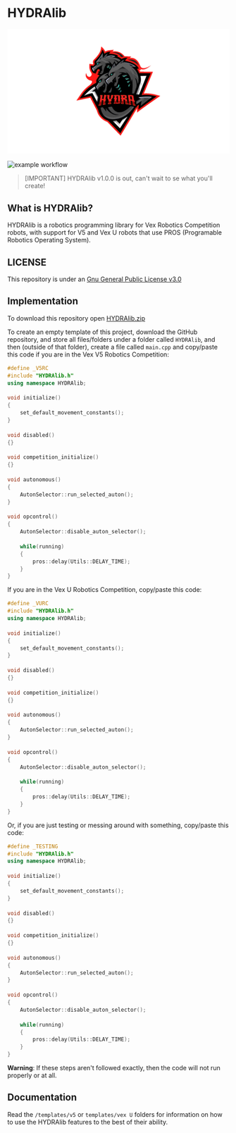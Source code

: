 # HYDRAlib
<img src="assets/logo.jpg" alt="logo.jpg"><img>

![example workflow](https://github.com/Rohan-Bharatia/HYDRAlib/actions/workflows/pros-build.yml/badge.svg)

>[IMPORTANT]
> HYDRAlib v1.0.0 is out, can't wait to se what you'll create!

## What is HYDRAlib?
HYDRAlib is a robotics programming library for Vex Robotics Competition robots, with support for V5 and Vex U robots that use PROS (Programable Robotics Operating System).

## LICENSE
This repository is under an [Gnu General Public License v3.0](https://github.com/Rohan-Bharatia/HYDRAlib/blob/main/LICENSE)

## Implementation
To download this repository open [HYDRAlib.zip](https://github.com/Rohan-Bharatia/HYDRAlib/archive/refs/tags/HYDRAlib.zip)

To create an empty template of this project, download the GitHub repository, and store all files/folders under a folder called ```HYDRAlib```, and then (outside of that folder), create a file called ```main.cpp``` and copy/paste this code if you are in the Vex V5 Robotics Competition:
```cpp
#define _V5RC
#include "HYDRAlib.h"
using namespace HYDRAlib;

void initialize()
{
    set_default_movement_constants();
}

void disabled()
{}

void competition_initialize()
{}

void autonomous()
{
    AutonSelector::run_selected_auton();
}

void opcontrol()
{
    AutonSelector::disable_auton_selector();

    while(running)
    {
        pros::delay(Utils::DELAY_TIME);
    }
}
```

If you are in the Vex U Robotics Competition, copy/paste this code:
```cpp
#define _VURC
#include "HYDRAlib.h"
using namespace HYDRAlib;

void initialize()
{
    set_default_movement_constants();
}

void disabled()
{}

void competition_initialize()
{}

void autonomous()
{
    AutonSelector::run_selected_auton();
}

void opcontrol()
{
    AutonSelector::disable_auton_selector();

    while(running)
    {
        pros::delay(Utils::DELAY_TIME);
    }
}
```

Or, if you are just testing or messing around with something, copy/paste this code:
```cpp
#define _TESTING
#include "HYDRAlib.h"
using namespace HYDRAlib;

void initialize()
{
    set_default_movement_constants();
}

void disabled()
{}

void competition_initialize()
{}

void autonomous()
{
    AutonSelector::run_selected_auton();
}

void opcontrol()
{
    AutonSelector::disable_auton_selector();

    while(running)
    {
        pros::delay(Utils::DELAY_TIME);
    }
}
```

<span color="red">**Warning**</span>: If these steps aren't followed exactly, then the code will not run properly or at all.

## Documentation
Read the ```/templates/v5``` or ```templates/vex U``` folders for information on how to use the HYDRAlib features to the best of their ability.
